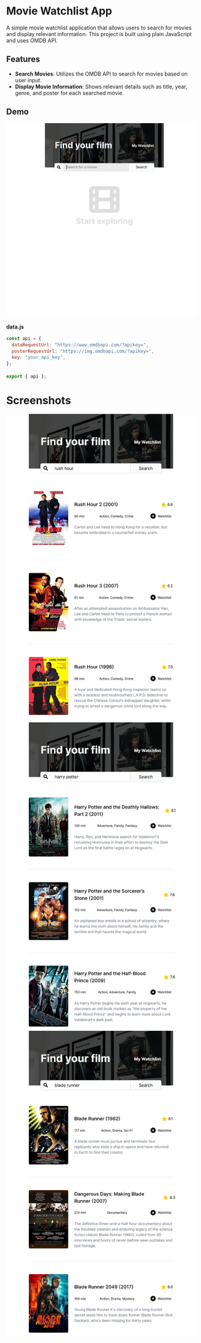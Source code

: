 # Movie Watchlist App

A simple movie watchlist application that allows users to search for movies and display relevant information. This project is built using plain JavaScript and uses OMDB API.

## Features

- **Search Movies**: Utilizes the OMDB API to search for movies based on user input.
- **Display Movie Information**: Shows relevant details such as title, year, genre, and poster for each searched movie.

## Demo

<p align="center">
  <img src="./ss.gif" />
</p>

**data.js**
```javascript
const api = {
  dataRequestUrl: "https://www.omdbapi.com/?apikey=",
  posterRequestUrl: "https://img.omdbapi.com/?apikey=",
  key: "your_api_key",
};

export { api };
```

# Screenshots
<p align="center">
  <img src="./ss1.png" />
  <img src="./ss2.png" />
  <img src="./ss3.png" />
</p>
